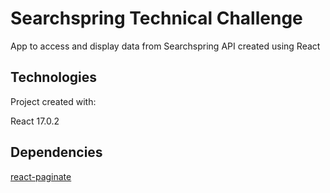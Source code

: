 # Searchspring Technical Challenge

App to access and display data from Searchspring API created using React

## Technologies
Project created with:

React 17.0.2

## Dependencies
[react-paginate](https://github.com/AdeleD/react-paginate)


